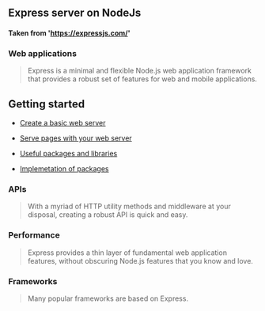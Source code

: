 
## Express server on NodeJs
#### Taken from 'https://expressjs.com/'

### Web applications
> Express is a minimal and flexible Node.js web application framework that provides a robust set of features for web and mobile applications. 


## Getting started
* [Create a basic web server](https://github.com/Roche-Olivier/help.windows10.nodejs.express.website/blob/master/_content/_pages/webpage.create.webserver.md)
* [Serve pages with your web server](https://github.com/Roche-Olivier/help.windows10.nodejs.express.website/blob/master/_content/_pages/webpage.create.webserver.withpages.md)
* [Useful packages and libraries](https://github.com/Roche-Olivier/help.windows10.nodejs.express.website/blob/master/_content/_pages/webpage.create.webserver.packages.md)

* [Implemetation of packages](https://github.com/Roche-Olivier/help.windows10.nodejs.express.website/blob/master/_content/_pages/webpage.create.webserver.packages.implement.md)


### APIs
> With a myriad of HTTP utility methods and middleware at your disposal, creating a robust API is quick and easy.


### Performance
> Express provides a thin layer of fundamental web application features, without obscuring Node.js features that you know and love.


### Frameworks
> Many popular frameworks are based on Express. 

